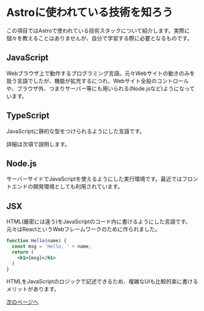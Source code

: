 # Astroに使われている技術を知ろう

この項目ではAstroで使われている技術スタックについて紹介します。実際に個々を教えることはありませんが、自分で学習する際に必要となるものです。

## JavaScript

Webブラウザ上で動作するプログラミング言語。元々Webサイトの動きのみを扱う言語でしたが、機能が拡充するにつれ、Webサイト全般のコントロールや、ブラウザ外、つまりサーバー等にも用いられる(Node.jsなど)ようになっています。

## TypeScript

JavaScriptに静的な型をつけられるようにした言語です。

詳細は次項で説明します。

## Node.js

サーバーサイドでJavaScriptを使えるようにした実行環境です。最近ではフロントエンドの開発環境としても利用されています。

## JSX

HTML(厳密には違う)をJavaScriptのコード内に書けるようにした言語です。元々はReactというWebフレームワークのために作られました。

```jsx
function Hello(name) {
  const msg = 'Hello, ' + name;
  return (
    <h1>{msg}</h1>
  )
}
```

HTMLをJavaScriptのロジックで記述できるため、複雑なUIも比較的楽に書けるメリットがあります。

[次のページへ](/docs/ch0/4_javascript.md)